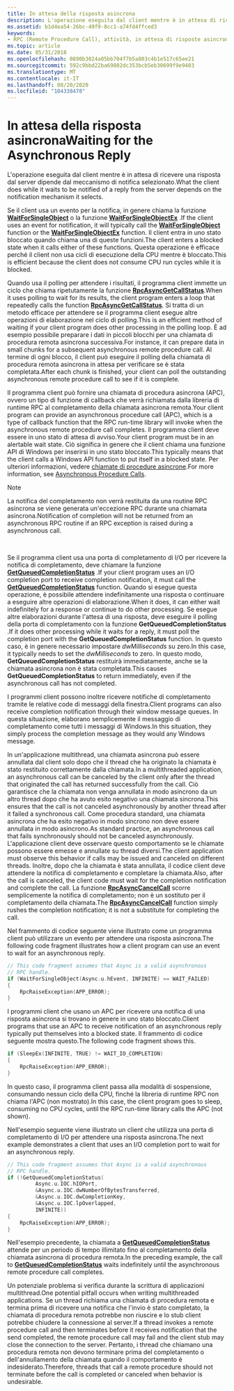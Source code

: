 ```yaml
---
title: In attesa della risposta asincrona
description: L'operazione eseguita dal client mentre è in attesa di ricevere una risposta dal server dipende dal meccanismo di notifica selezionato.
ms.assetid: b1d4ea54-26bc-49f9-8cc1-a74fd4ffced3
keywords:
- RPC (Remote Procedure Call), attività, in attesa di risposte asincrone
ms.topic: article
ms.date: 05/31/2018
ms.openlocfilehash: 0890b3024a05bb704f7b5a803c4b1e517c65ee21
ms.sourcegitcommit: 592c9bbd22ba69802dc353bcb5eb30699f9e9403
ms.translationtype: MT
ms.contentlocale: it-IT
ms.lasthandoff: 08/20/2020
ms.locfileid: "104338478"
---
```

# <a name="waiting-for-the-asynchronous-reply"></a><span data-ttu-id="912b3-104">In attesa della risposta asincrona</span><span class="sxs-lookup"><span data-stu-id="912b3-104">Waiting for the Asynchronous Reply</span></span>

<span data-ttu-id="912b3-105">L'operazione eseguita dal client mentre è in attesa di ricevere una risposta dal server dipende dal meccanismo di notifica selezionato.</span><span class="sxs-lookup"><span data-stu-id="912b3-105">What the client does while it waits to be notified of a reply from the server depends on the notification mechanism it selects.</span></span>

<span data-ttu-id="912b3-106">Se il client usa un evento per la notifica, in genere chiama la funzione [**WaitForSingleObject**](/windows/desktop/api/synchapi/nf-synchapi-waitforsingleobject) o la funzione [**WaitForSingleObjectEx**](/windows/desktop/api/synchapi/nf-synchapi-waitforsingleobjectex) .</span><span class="sxs-lookup"><span data-stu-id="912b3-106">If the client uses an event for notification, it will typically call the [**WaitForSingleObject**](/windows/desktop/api/synchapi/nf-synchapi-waitforsingleobject) function or the [**WaitForSingleObjectEx**](/windows/desktop/api/synchapi/nf-synchapi-waitforsingleobjectex) function.</span></span> <span data-ttu-id="912b3-107">Il client entra in uno stato bloccato quando chiama una di queste funzioni.</span><span class="sxs-lookup"><span data-stu-id="912b3-107">The client enters a blocked state when it calls either of these functions.</span></span> <span data-ttu-id="912b3-108">Questa operazione è efficace perché il client non usa cicli di esecuzione della CPU mentre è bloccato.</span><span class="sxs-lookup"><span data-stu-id="912b3-108">This is efficient because the client does not consume CPU run cycles while it is blocked.</span></span>

<span data-ttu-id="912b3-109">Quando usa il polling per attendere i risultati, il programma client immette un ciclo che chiama ripetutamente la funzione [**RpcAsyncGetCallStatus**](/windows/desktop/api/Rpcasync/nf-rpcasync-rpcasyncgetcallstatus).</span><span class="sxs-lookup"><span data-stu-id="912b3-109">When it uses polling to wait for its results, the client program enters a loop that repeatedly calls the function [**RpcAsyncGetCallStatus**](/windows/desktop/api/Rpcasync/nf-rpcasync-rpcasyncgetcallstatus).</span></span> <span data-ttu-id="912b3-110">Si tratta di un metodo efficace per attendere se il programma client esegue altre operazioni di elaborazione nel ciclo di polling.</span><span class="sxs-lookup"><span data-stu-id="912b3-110">This is an efficient method of waiting if your client program does other processing in the polling loop.</span></span> <span data-ttu-id="912b3-111">È ad esempio possibile preparare i dati in piccoli blocchi per una chiamata di procedura remota asincrona successiva.</span><span class="sxs-lookup"><span data-stu-id="912b3-111">For instance, it can prepare data in small chunks for a subsequent asynchronous remote procedure call.</span></span> <span data-ttu-id="912b3-112">Al termine di ogni blocco, il client può eseguire il polling della chiamata di procedura remota asincrona in attesa per verificare se è stata completata.</span><span class="sxs-lookup"><span data-stu-id="912b3-112">After each chunk is finished, your client can poll the outstanding asynchronous remote procedure call to see if it is complete.</span></span>

<span data-ttu-id="912b3-113">Il programma client può fornire una chiamata di procedura asincrona (APC), ovvero un tipo di funzione di callback che verrà richiamata dalla libreria di runtime RPC al completamento della chiamata asincrona remota.</span><span class="sxs-lookup"><span data-stu-id="912b3-113">Your client program can provide an asynchronous procedure call (APC), which is a type of callback function that the RPC run-time library will invoke when the asynchronous remote procedure call completes.</span></span> <span data-ttu-id="912b3-114">Il programma client deve essere in uno stato di attesa di avviso.</span><span class="sxs-lookup"><span data-stu-id="912b3-114">Your client program must be in an alertable wait state.</span></span> <span data-ttu-id="912b3-115">Ciò significa in genere che il client chiama una funzione API di Windows per inserirsi in uno stato bloccato.</span><span class="sxs-lookup"><span data-stu-id="912b3-115">This typically means that the client calls a Windows API function to put itself in a blocked state.</span></span> <span data-ttu-id="912b3-116">Per ulteriori informazioni, vedere [chiamate di procedure asincrone](/windows/desktop/Sync/asynchronous-procedure-calls).</span><span class="sxs-lookup"><span data-stu-id="912b3-116">For more information, see [Asynchronous Procedure Calls](/windows/desktop/Sync/asynchronous-procedure-calls).</span></span>

> [!Note]  
> <span data-ttu-id="912b3-117">La notifica del completamento non verrà restituita da una routine RPC asincrona se viene generata un'eccezione RPC durante una chiamata asincrona.</span><span class="sxs-lookup"><span data-stu-id="912b3-117">Notification of completion will not be returned from an asynchronous RPC routine if an RPC exception is raised during a asynchronous call.</span></span>

 

<span data-ttu-id="912b3-118">Se il programma client usa una porta di completamento di I/O per ricevere la notifica di completamento, deve chiamare la funzione [**GetQueuedCompletionStatus**](/windows/desktop/api/ioapiset/nf-ioapiset-getqueuedcompletionstatus) .</span><span class="sxs-lookup"><span data-stu-id="912b3-118">If your client program uses an I/O completion port to receive completion notification, it must call the [**GetQueuedCompletionStatus**](/windows/desktop/api/ioapiset/nf-ioapiset-getqueuedcompletionstatus) function.</span></span> <span data-ttu-id="912b3-119">Quando si esegue questa operazione, è possibile attendere indefinitamente una risposta o continuare a eseguire altre operazioni di elaborazione.</span><span class="sxs-lookup"><span data-stu-id="912b3-119">When it does, it can either wait indefinitely for a response or continue to do other processing.</span></span> <span data-ttu-id="912b3-120">Se esegue altre elaborazioni durante l'attesa di una risposta, deve eseguire il polling della porta di completamento con la funzione **GetQueuedCompletionStatus** .</span><span class="sxs-lookup"><span data-stu-id="912b3-120">If it does other processing while it waits for a reply, it must poll the completion port with the **GetQueuedCompletionStatus** function.</span></span> <span data-ttu-id="912b3-121">In questo caso, è in genere necessario impostare *dwMilliseconds* su zero.</span><span class="sxs-lookup"><span data-stu-id="912b3-121">In this case, it typically needs to set the *dwMilliseconds* to zero.</span></span> <span data-ttu-id="912b3-122">In questo modo, **GetQueuedCompletionStatus** restituirà immediatamente, anche se la chiamata asincrona non è stata completata.</span><span class="sxs-lookup"><span data-stu-id="912b3-122">This causes **GetQueuedCompletionStatus** to return immediately, even if the asynchronous call has not completed.</span></span>

<span data-ttu-id="912b3-123">I programmi client possono inoltre ricevere notifiche di completamento tramite le relative code di messaggi della finestra.</span><span class="sxs-lookup"><span data-stu-id="912b3-123">Client programs can also receive completion notification through their window message queues.</span></span> <span data-ttu-id="912b3-124">In questa situazione, elaborano semplicemente il messaggio di completamento come tutti i messaggi di Windows.</span><span class="sxs-lookup"><span data-stu-id="912b3-124">In this situation, they simply process the completion message as they would any Windows message.</span></span>

<span data-ttu-id="912b3-125">In un'applicazione multithread, una chiamata asincrona può essere annullata dal client solo dopo che il thread che ha originato la chiamata è stato restituito correttamente dalla chiamata.</span><span class="sxs-lookup"><span data-stu-id="912b3-125">In a multithreaded application, an asynchronous call can be canceled by the client only after the thread that originated the call has returned successfully from the call.</span></span> <span data-ttu-id="912b3-126">Ciò garantisce che la chiamata non venga annullata in modo asincrono da un altro thread dopo che ha avuto esito negativo una chiamata sincrona.</span><span class="sxs-lookup"><span data-stu-id="912b3-126">This ensures that the call is not canceled asynchronously by another thread after it failed a synchronous call.</span></span> <span data-ttu-id="912b3-127">Come procedura standard, una chiamata asincrona che ha esito negativo in modo sincrono non deve essere annullata in modo asincrono.</span><span class="sxs-lookup"><span data-stu-id="912b3-127">As standard practice, an asynchronous call that fails synchronously should not be canceled asynchronously.</span></span> <span data-ttu-id="912b3-128">L'applicazione client deve osservare questo comportamento se le chiamate possono essere emesse e annullate su thread diversi.</span><span class="sxs-lookup"><span data-stu-id="912b3-128">The client application must observe this behavior if calls may be issued and canceled on different threads.</span></span> <span data-ttu-id="912b3-129">Inoltre, dopo che la chiamata è stata annullata, il codice client deve attendere la notifica di completamento e completare la chiamata.</span><span class="sxs-lookup"><span data-stu-id="912b3-129">Also, after the call is canceled, the client code must wait for the completion notification and complete the call.</span></span> <span data-ttu-id="912b3-130">La funzione [**RpcAsyncCancelCall**](/windows/desktop/api/Rpcasync/nf-rpcasync-rpcasynccancelcall) scorre semplicemente la notifica di completamento; non è un sostituto per il completamento della chiamata.</span><span class="sxs-lookup"><span data-stu-id="912b3-130">The [**RpcAsyncCancelCall**](/windows/desktop/api/Rpcasync/nf-rpcasync-rpcasynccancelcall) function simply rushes the completion notification; it is not a substitute for completing the call.</span></span>

<span data-ttu-id="912b3-131">Nel frammento di codice seguente viene illustrato come un programma client può utilizzare un evento per attendere una risposta asincrona.</span><span class="sxs-lookup"><span data-stu-id="912b3-131">The following code fragment illustrates how a client program can use an event to wait for an asynchronous reply.</span></span>


```C++
// This code fragment assumes that Async is a valid asynchronous
// RPC handle.
if (WaitForSingleObject(Async.u.hEvent, INFINITE) == WAIT_FAILED)
{
    RpcRaiseException(APP_ERROR);
}
```



<span data-ttu-id="912b3-132">I programmi client che usano un APC per ricevere una notifica di una risposta asincrona si trovano in genere in uno stato bloccato.</span><span class="sxs-lookup"><span data-stu-id="912b3-132">Client programs that use an APC to receive notification of an asynchronous reply typically put themselves into a blocked state.</span></span> <span data-ttu-id="912b3-133">Il frammento di codice seguente mostra questo.</span><span class="sxs-lookup"><span data-stu-id="912b3-133">The following code fragment shows this.</span></span>


```C++
if (SleepEx(INFINITE, TRUE) != WAIT_IO_COMPLETION)
{
    RpcRaiseException(APP_ERROR);
}
```



<span data-ttu-id="912b3-134">In questo caso, il programma client passa alla modalità di sospensione, consumando nessun ciclo della CPU, finché la libreria di runtime RPC non chiama l'APC (non mostrato).</span><span class="sxs-lookup"><span data-stu-id="912b3-134">In this case, the client program goes to sleep, consuming no CPU cycles, until the RPC run-time library calls the APC (not shown).</span></span>

<span data-ttu-id="912b3-135">Nell'esempio seguente viene illustrato un client che utilizza una porta di completamento di I/O per attendere una risposta asincrona.</span><span class="sxs-lookup"><span data-stu-id="912b3-135">The next example demonstrates a client that uses an I/O completion port to wait for an asynchronous reply.</span></span>


```C++
// This code fragment assumes that Async is a valid asynchronous
// RPC handle.
if (!GetQueuedCompletionStatus(
         Async.u.IOC.hIOPort,
         &Async.u.IOC.dwNumberOfBytesTransferred,
         &Async.u.IOC.dwCompletionKey,
         &Async.u.IOC.lpOverlapped,
         INFINITE))
{
    RpcRaiseException(APP_ERROR);
}
```



<span data-ttu-id="912b3-136">Nell'esempio precedente, la chiamata a [**GetQueuedCompletionStatus**](/windows/desktop/api/ioapiset/nf-ioapiset-getqueuedcompletionstatus) attende per un periodo di tempo illimitato fino al completamento della chiamata asincrona di procedura remota.</span><span class="sxs-lookup"><span data-stu-id="912b3-136">In the preceding example, the call to [**GetQueuedCompletionStatus**](/windows/desktop/api/ioapiset/nf-ioapiset-getqueuedcompletionstatus) waits indefinitely until the asynchronous remote procedure call completes.</span></span>

<span data-ttu-id="912b3-137">Un potenziale problema si verifica durante la scrittura di applicazioni multithread.</span><span class="sxs-lookup"><span data-stu-id="912b3-137">One potential pitfall occurs when writing multithreaded applications.</span></span> <span data-ttu-id="912b3-138">Se un thread richiama una chiamata di procedura remota e termina prima di ricevere una notifica che l'invio è stato completato, la chiamata di procedura remota potrebbe non riuscire e lo stub client potrebbe chiudere la connessione al server.</span><span class="sxs-lookup"><span data-stu-id="912b3-138">If a thread invokes a remote procedure call and then terminates before it receives notification that the send completed, the remote procedure call may fail and the client stub may close the connection to the server.</span></span> <span data-ttu-id="912b3-139">Pertanto, i thread che chiamano una procedura remota non devono terminare prima del completamento o dell'annullamento della chiamata quando il comportamento è indesiderato.</span><span class="sxs-lookup"><span data-stu-id="912b3-139">Therefore, threads that call a remote procedure should not terminate before the call is completed or canceled when behavior is undesirable.</span></span>

 

 